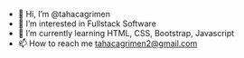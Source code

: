- 👋 Hi, I’m @tahacagrimen
- 👀 I’m interested in Fullstack Software
- 🌱 I’m currently learning HTML, CSS, Bootstrap, Javascript
- 📫 How to reach me tahacagrimen2@gmail.com

<!---
tahacagrimen/tahacagrimen is a ✨ special ✨ repository because its `README.md` (this file) appears on your GitHub profile.
You can click the Preview link to take a look at your changes.
--->

